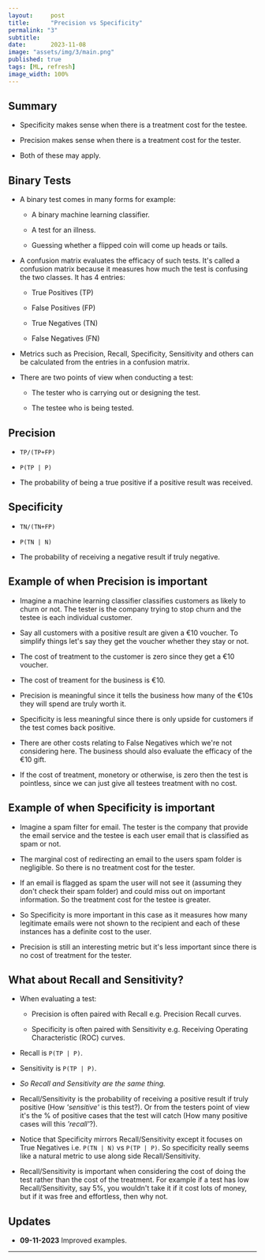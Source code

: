 ```yaml
---
layout:     post
title:      "Precision vs Specificity"
permalink: "3"
subtitle:   
date:       2023-11-08
image: "assets/img/3/main.png"
published: true
tags: [ML, refresh]
image_width: 100%
---
```


## Summary

* Specificity makes sense when there is a treatment cost for the testee.

* Precision makes sense when there is a treatment cost for the tester.

* Both of these may apply.

## Binary Tests

* A binary test comes in many forms for example:

  * A binary machine learning classifier.

  * A test for an illness.

  * Guessing whether a flipped coin will come up heads or tails.

* A confusion matrix evaluates the efficacy of such tests. It's called a confusion matrix because it measures how much the test is confusing the two classes. It has 4 entries:

  * True Positives (TP)

  * False Positives (FP)

  * True Negatives (TN)

  * False Negatives (FN)

* Metrics such as Precision, Recall, Specificity, Sensitivity and others can be calculated from the entries in a confusion matrix.

* There are two points of view when conducting a test:

  * The tester who is carrying out or designing the test.

  * The testee who is being tested.



## Precision
* `TP/(TP+FP)`

* `P(TP | P)` 

* The probability of being a true positive if a positive result was received.

## Specificity 
* `TN/(TN+FP)` 

* `P(TN | N)`

* The probability of receiving a negative result if truly negative.

## Example of when Precision is important
* Imagine a machine learning classifier classifies customers as likely to churn or not. The tester is the company trying to stop churn and the testee is each individual customer.

* Say all customers with a positive result are given a €10 voucher. To simplify things let's say they get the voucher whether they stay or not.

* The cost of treatment to the customer is zero since they get a €10 voucher.

* The cost of treament for the business is €10.

* Precision is meaningful since it tells the business how many of the €10s they will spend are truly worth it.

* Specificity is less meaningful since there is only upside for customers if the test comes back positive.

* There are other costs relating to False Negatives which we're not considering here. The business should also evaluate the efficacy of the €10 gift.

* If the cost of treatment, monetory or otherwise, is zero then the test is pointless, since we can just give all testees treatment with no cost.

## Example of when Specificity is important

*  Imagine a spam filter for email. The tester is the company that provide the email service and the testee is each user email that is classified as spam or not.

* The marginal cost of redirecting an email to the users spam folder is negligible. So there is no treatment cost for the tester.

* If an email is flagged as spam the user will not see it (assuming they don't check their spam folder) and could miss out on important information. So the treatment cost for the testee is greater.

* So Specificity is more important in this case as it measures how many legitimate emails were not shown to the recipient and each of these instances has a definite cost to the user.

* Precision is still an interesting metric but it's less important since there is no cost of treatment for the tester.

## What about Recall and Sensitivity?

* When evaluating a test:

  - Precision is often paired with Recall e.g. Precision Recall curves.

  - Specificity is often paired with Sensitivity e.g. Receiving Operating Characteristic (ROC) curves.

* Recall is `P(TP | P)`.

* Sensitivity is `P(TP | P)`.

* _So Recall and Sensitivity are the same thing._

* Recall/Sensitivity is the probability of receiving a positive result if truly positive (How _'sensitive'_ is this test?). Or from the testers point of view it's the % of positive cases that the test will catch (How many positive cases will this _'recall'_?).

* Notice that Specificity mirrors Recall/Sensitivity except it focuses on True Negatives i.e. `P(TN | N)` vs `P(TP | P)`. So specificity really seems like a natural metric to use along side Recall/Sensitivity.

* Recall/Sensitivity is important when considering the cost of doing the test rather than the cost of the treatment. For example if a test has low Recall/Sensitivity, say 5%, you wouldn't take it if it cost lots of money, but if it was free and effortless, then why not. 

## Updates

* **09-11-2023** Improved examples.

_____
